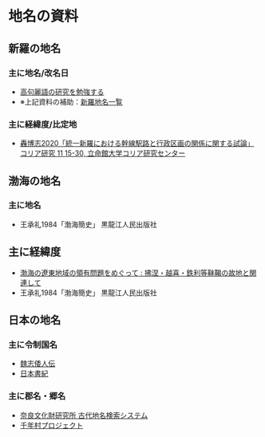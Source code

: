 # 地名の資料
## 新羅の地名
### 主に地名/改名日
* [高句麗語の研究を勉強する](https://dai3gen.net/kg0.htm)
* ※上記資料の補助：[新羅地名一覧](https://ja.wikipedia.org/wiki/%E6%96%B0%E7%BE%85%E5%9C%B0%E5%90%8D%E4%B8%80%E8%A6%A7)
### 主に経緯度/比定地
* [轟博志2020「統一新羅における幹線駅路と行政区画の関係に関する試論」コリア研究 11 15-30, 立命館大学コリア研究センター](https://cir.nii.ac.jp/crid/1390290700401316992)

## 渤海の地名
### 主に地名
* 王承礼1984「渤海簡史」	黒龍江人民出版社
## 主に経緯度
* [渤海の遼東地域の領有問題をめぐって : 拂涅・越喜・鉄利等靺鞨の故地と関連して](https://doi.org/10.15017/1150)
* 王承礼1984「渤海簡史」	黒龍江人民出版社

## 日本の地名
### 主に令制国名
* [魏志倭人伝](https://ja.wikisource.org/wiki/%E9%AD%8F%E5%BF%97%E5%80%AD%E4%BA%BA%E4%BC%9D)
* [日本書紀](https://zh.wikisource.org/wiki/%E6%97%A5%E6%9C%AC%E6%9B%B8%E7%B4%80)
### 主に郡名・郷名
* [奈良文化財研究所 古代地名検索システム](https://chimei.nabunken.go.jp/)
* [千年村プロジェクト](http://mille-vill.org/)
